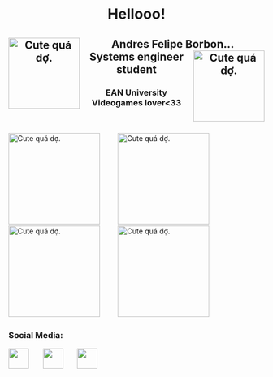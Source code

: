 <h1 align="center">  Hellooo!</h1>
<h2 align="center"> 
    Andres Felipe Borbon...
    <img src="https://i.pinimg.com/736x/66/9e/46/669e4605028d005007eaeff6fae82b53.jpg" 
     align="left"
     alt="Cute quá dợ.";
     width="140"
     height="140"
     title="Cute quá dợ.">
    <img src="https://i.pinimg.com/736x/66/9e/46/669e4605028d005007eaeff6fae82b53.jpg" 
     align="right"
     alt="Cute quá dợ.";
     width="140"
     height="140"
     title="Cute quá dợ.">
    <br>
    Systems engineer student 
</h2>
<h3 align="center"> EAN University <br> Videogames lover<33 </h3>
    <br>
    <br>
<div>
<img src="https://i.pinimg.com/564x/0f/04/ac/0f04ac135a8d6db96514bd97261c1c97.jpg" 
     alt="Cute quá dợ.";
     width="180"
     height="180"
     title="Cute quá dợ.">
    &nbsp;
    &nbsp;
    &nbsp;
    &nbsp;
<img src="https://i.pinimg.com/564x/11/ec/77/11ec77d4a151888e5389209e61a56d45.jpg"
     alt="Cute quá dợ.";
     width="180"
     height="180"
     title="Cute quá dợ.">
    &nbsp;
    &nbsp;
    &nbsp;
    &nbsp;
    &nbsp;
<img src="https://i.pinimg.com/564x/02/34/03/0234032947fc30f698b37187f18f1be9.jpg"
     alt="Cute quá dợ.";
     width="180"
     height="180"
     title="Cute quá dợ.">
    &nbsp;
    &nbsp;
    &nbsp;
    &nbsp;
<img src="https://i.pinimg.com/564x/d4/9f/5d/d49f5d5566afb032a4730e7cf5ecb238.jpg"
     alt="Cute quá dợ.";
     width="180"
     height="180"
     title="Cute quá dợ.">
</div>
<h3> Social Media: </h3>
    <a href="https://www.instagram.com/andreww.f/"><img src="https://i.pinimg.com/736x/aa/ac/d5/aaacd554e216347866793cf32ebfa807.jpg"width="40" height="40"></a>
    &nbsp;
    &nbsp;
    &nbsp;
    <a href="https://api.whatsapp.com/send/?phone=573164678501&text&app_absent=0"><img src="https://i.pinimg.com/564x/8f/82/08/8f82081674b7c19714a463168c47bf4e.jpg" width="40" height="40"></a>
    &nbsp;
    &nbsp;
    &nbsp;
    <a href="https://twitter.com/andreww_f?t=lAu_Q-TdBixZne9qJBp5cg&s=09"><img src="https://i.pinimg.com/564x/be/1a/5d/be1a5dfda55408eba7dbfeef0dfefdbe.jpg"width="40" height="40"></a>
